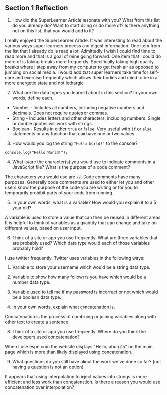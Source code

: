 ## Section 1 Reflection

1. How did the SuperLearner Article resonate with you? What from this list do you already do? Want to start doing or do more of? Is there anything not on this list, that you would add to it?

I really enjoyed the SuperLearner Article.  It was interesting to read about the various ways super learners process and digest information.  One item from the list that I already do is read a lot.  Admittedly I wish I could find time to read more and that is a goal of mine going forward.  One item that I could do more of is taking breaks more frequently.  Specifically taking high quality breaks where I step away from my computer to get fresh air as opposed to jumping on social media.  I would add that super learners take time for self-care and exercise frequently which allows their bodies and mind to be in a more energetic state and not lethargic.

2. What are the data types you learned about in this section? In your own words, define each.

* Number - Includes all numbers, including negative numbers and decimals.  Does not require quotes or commas.
* String - Includes letters and other characters, including numbers.  Single or double quotes will work with strings.
* Boolean - Results in either `true` or `false`.  Very useful with `if` or `else` statements or any function that can have one or two values.

3. How would you log the string `"Hello World!"` to the console?

```
console.log("Hello World!");
```

4. What is/are the character(s) you would use to indicate comments in a JavaScript file? What is the purpose of a code comment?

The characters you would use are `//`.  Code comments have many purposes.  Generally code comments are used to either let you and other users
know the purpose of the code you are writing or for you to temporarily prohibit parts of your code from running.

5. In your own words, what is a variable? How would you explain it to a 5 year old?

A variable is used to store a value that can then be reused in different areas.  It is helpful to think of variables as a quantity that can change and take on different values, based on user input.

6. Think of a site or app you use frequently. What are three variables that are probably used? Which data type would each of those variables probably hold?

I use twitter frequently.  Twitter uses variables in the following ways:
  1. Variable to store your username which would be a string data type.
  2. Variable to show how many followers you have which would be a number data type.
  3. Variable used to tell me if my password is incorrect or not which would be a boolean data type.

7. In your own words, explain what concatenation is.

Concatenation is the process of combining or joining variables along with other text to create a sentence.  

8. Think of a site or app you use frequently. Where do you think the developers used concatenation?

When I use espn.com the website displays "Hello, aburg15" on the main page which is more than likely displayed using concatenation.

9. What questions do you still have about the work we've done so far? (not having a question is not an option)

It appears that using interpolation to inject values into strings is more efficient and less work than concatenation.  Is there a reason
you would use concatenation over interpolation?
